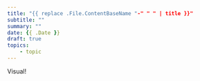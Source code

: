 ```yaml
---
title: "{{ replace .File.ContentBaseName "-" " " | title }}"
subtitle: ""
summary: ""
date: {{ .Date }}
draft: true
topics:
    - topic
---
```


Visual!
